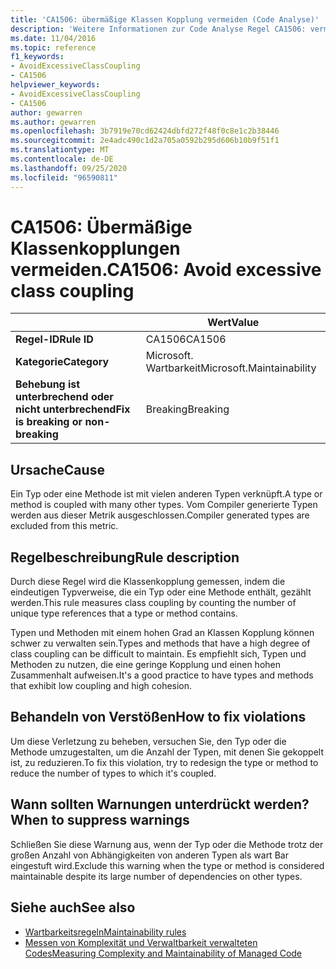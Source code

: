 ```yaml
---
title: 'CA1506: übermäßige Klassen Kopplung vermeiden (Code Analyse)'
description: 'Weitere Informationen zur Code Analyse Regel CA1506: vermeiden Sie eine übermäßige Klassen Kopplung.'
ms.date: 11/04/2016
ms.topic: reference
f1_keywords:
- AvoidExcessiveClassCoupling
- CA1506
helpviewer_keywords:
- AvoidExcessiveClassCoupling
- CA1506
author: gewarren
ms.author: gewarren
ms.openlocfilehash: 3b7919e70cd62424dbfd272f48f0c8e1c2b38446
ms.sourcegitcommit: 2e4adc490c1d2a705a0592b295d606b10b9f51f1
ms.translationtype: MT
ms.contentlocale: de-DE
ms.lasthandoff: 09/25/2020
ms.locfileid: "96590811"
---
```

# <a name="ca1506-avoid-excessive-class-coupling"></a><span data-ttu-id="c2b17-103">CA1506: Übermäßige Klassenkopplungen vermeiden.</span><span class="sxs-lookup"><span data-stu-id="c2b17-103">CA1506: Avoid excessive class coupling</span></span>

| | <span data-ttu-id="c2b17-104">Wert</span><span class="sxs-lookup"><span data-stu-id="c2b17-104">Value</span></span> |
|-|-|
| <span data-ttu-id="c2b17-105">**Regel-ID**</span><span class="sxs-lookup"><span data-stu-id="c2b17-105">**Rule ID**</span></span> |<span data-ttu-id="c2b17-106">CA1506</span><span class="sxs-lookup"><span data-stu-id="c2b17-106">CA1506</span></span>|
| <span data-ttu-id="c2b17-107">**Kategorie**</span><span class="sxs-lookup"><span data-stu-id="c2b17-107">**Category**</span></span> |<span data-ttu-id="c2b17-108">Microsoft. Wartbarkeit</span><span class="sxs-lookup"><span data-stu-id="c2b17-108">Microsoft.Maintainability</span></span>|
| <span data-ttu-id="c2b17-109">**Behebung ist unterbrechend oder nicht unterbrechend**</span><span class="sxs-lookup"><span data-stu-id="c2b17-109">**Fix is breaking or non-breaking**</span></span> |<span data-ttu-id="c2b17-110">Breaking</span><span class="sxs-lookup"><span data-stu-id="c2b17-110">Breaking</span></span>|

## <a name="cause"></a><span data-ttu-id="c2b17-111">Ursache</span><span class="sxs-lookup"><span data-stu-id="c2b17-111">Cause</span></span>

<span data-ttu-id="c2b17-112">Ein Typ oder eine Methode ist mit vielen anderen Typen verknüpft.</span><span class="sxs-lookup"><span data-stu-id="c2b17-112">A type or method is coupled with many other types.</span></span> <span data-ttu-id="c2b17-113">Vom Compiler generierte Typen werden aus dieser Metrik ausgeschlossen.</span><span class="sxs-lookup"><span data-stu-id="c2b17-113">Compiler generated types are excluded from this metric.</span></span>

## <a name="rule-description"></a><span data-ttu-id="c2b17-114">Regelbeschreibung</span><span class="sxs-lookup"><span data-stu-id="c2b17-114">Rule description</span></span>

<span data-ttu-id="c2b17-115">Durch diese Regel wird die Klassenkopplung gemessen, indem die eindeutigen Typverweise, die ein Typ oder eine Methode enthält, gezählt werden.</span><span class="sxs-lookup"><span data-stu-id="c2b17-115">This rule measures class coupling by counting the number of unique type references that a type or method contains.</span></span>

<span data-ttu-id="c2b17-116">Typen und Methoden mit einem hohen Grad an Klassen Kopplung können schwer zu verwalten sein.</span><span class="sxs-lookup"><span data-stu-id="c2b17-116">Types and methods that have a high degree of class coupling can be difficult to maintain.</span></span> <span data-ttu-id="c2b17-117">Es empfiehlt sich, Typen und Methoden zu nutzen, die eine geringe Kopplung und einen hohen Zusammenhalt aufweisen.</span><span class="sxs-lookup"><span data-stu-id="c2b17-117">It's a good practice to have types and methods that exhibit low coupling and high cohesion.</span></span>

## <a name="how-to-fix-violations"></a><span data-ttu-id="c2b17-118">Behandeln von Verstößen</span><span class="sxs-lookup"><span data-stu-id="c2b17-118">How to fix violations</span></span>

<span data-ttu-id="c2b17-119">Um diese Verletzung zu beheben, versuchen Sie, den Typ oder die Methode umzugestalten, um die Anzahl der Typen, mit denen Sie gekoppelt ist, zu reduzieren.</span><span class="sxs-lookup"><span data-stu-id="c2b17-119">To fix this violation, try to redesign the type or method to reduce the number of types to which it's coupled.</span></span>

## <a name="when-to-suppress-warnings"></a><span data-ttu-id="c2b17-120">Wann sollten Warnungen unterdrückt werden?</span><span class="sxs-lookup"><span data-stu-id="c2b17-120">When to suppress warnings</span></span>

<span data-ttu-id="c2b17-121">Schließen Sie diese Warnung aus, wenn der Typ oder die Methode trotz der großen Anzahl von Abhängigkeiten von anderen Typen als wart Bar eingestuft wird.</span><span class="sxs-lookup"><span data-stu-id="c2b17-121">Exclude this warning when the type or method is considered maintainable despite its large number of dependencies on other types.</span></span>

## <a name="see-also"></a><span data-ttu-id="c2b17-122">Siehe auch</span><span class="sxs-lookup"><span data-stu-id="c2b17-122">See also</span></span>

- [<span data-ttu-id="c2b17-123">Wartbarkeitsregeln</span><span class="sxs-lookup"><span data-stu-id="c2b17-123">Maintainability rules</span></span>](maintainability-warnings.md)
- [<span data-ttu-id="c2b17-124">Messen von Komplexität und Verwaltbarkeit verwalteten Codes</span><span class="sxs-lookup"><span data-stu-id="c2b17-124">Measuring Complexity and Maintainability of Managed Code</span></span>](/visualstudio/code-quality/code-metrics-values)
